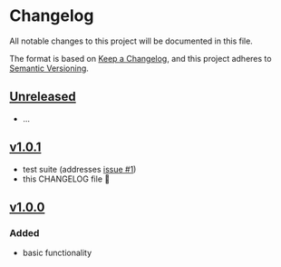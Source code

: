 # Changelog

All notable changes to this project will be documented in this file.

The format is based on [Keep a Changelog](https://keepachangelog.com/en/1.1.0/), and this project adheres to [Semantic Versioning](https://semver.org/spec/v2.0.0.html).


## [Unreleased]

* ...


## [v1.0.1]

* test suite (addresses [issue #1](https://github.com/kglw-dot-net/bot-bluesky-live/issues/1))
* this CHANGELOG file 🤘


## [v1.0.0]

### Added

* basic functionality


[Unreleased]: https://github.com/kglw-dot-net/bot-bluesky-live/compare/v1.0.1...HEAD
[v1.0.1]: https://github.com/kglw-dot-net/bot-bluesky-live/releases/tag/v1.0.1
[v1.0.0]: https://github.com/kglw-dot-net/bot-bluesky-live/releases/tag/v1.0.0
